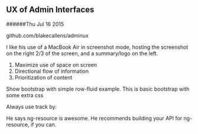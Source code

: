 UX of Admin Interfaces
----------------------
######Thu Jul 16 2015

github.com/blakecallens/adminux

I like his use of a MacBook Air in screenshot mode, hosting the screenshot on the right 2/3 of the screen, and a summary/logo on the left.

1. Maximize use of space on screen
1. Directional flow of information
1. Prioritization of content

Show bootstrap with simple row-fluid example. This is basic bootstrap with some extra css

Always use track by: <div ng-repeat="item in items track by item.id">

He says ng-resource is awesome. He recommends building your API for ng-resource, if you can.
